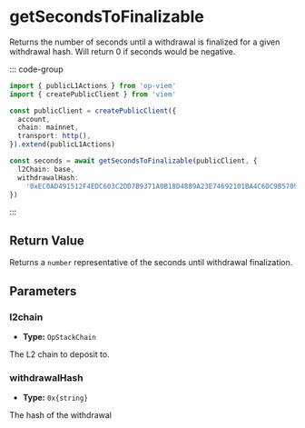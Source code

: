 # getSecondsToFinalizable

Returns the number of seconds until a withdrawal is finalized for a given withdrawal hash. Will return 0 if seconds would be negative.

::: code-group

```ts [example.ts]
import { publicL1Actions } from 'op-viem'
import { createPublicClient } from 'viem'

const publicClient = createPublicClient({
  account,
  chain: mainnet,
  transport: http(),
}).extend(publicL1Actions)

const seconds = await getSecondsToFinalizable(publicClient, {
  l2Chain: base,
  withdrawalHash:
    '0xEC0AD491512F4EDC603C2DD7B9371A0B18D4889A23E74692101BA4C6DC9B5709',
})
```

:::

## Return Value

Returns a `number` representative of the seconds until withdrawal finalization.

## Parameters

### l2chain

- **Type:** `OpStackChain`

The L2 chain to deposit to.

### withdrawalHash

- **Type:** `0x{string}`

The hash of the withdrawal

